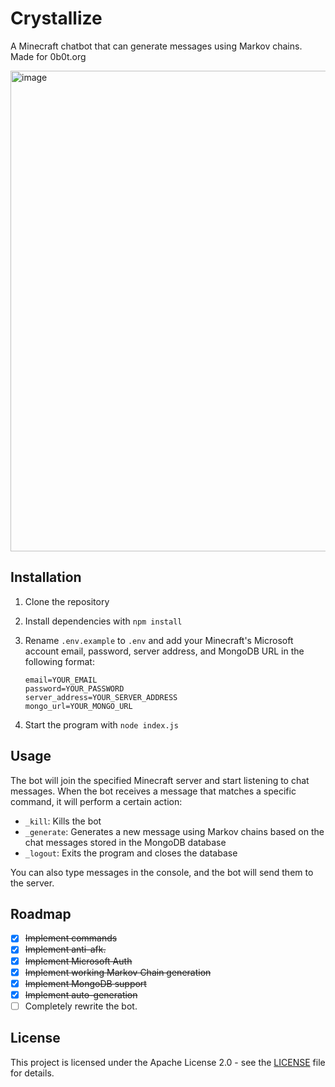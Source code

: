 
# Crystallize
A Minecraft chatbot that can generate messages using Markov chains.
Made for 0b0t.org

<img width="769" alt="image" src="https://github.com/faderzz/crystallize/assets/58748338/1f90fab0-f29a-4d79-b897-7b1640d40436">


## Installation

1. Clone the repository
2. Install dependencies with `npm install`
3. Rename `.env.example` to `.env` and add your Minecraft's Microsoft account email, password, server address, and MongoDB URL in the following format:

    ```
    email=YOUR_EMAIL
    password=YOUR_PASSWORD
    server_address=YOUR_SERVER_ADDRESS
    mongo_url=YOUR_MONGO_URL
    ```

4. Start the program with `node index.js`

## Usage

The bot will join the specified Minecraft server and start listening to chat messages. When the bot receives a message that matches a specific command, it will perform a certain action:

- `_kill`: Kills the bot
- `_generate`: Generates a new message using Markov chains based on the chat messages stored in the MongoDB database
- `_logout`: Exits the program and closes the database

You can also type messages in the console, and the bot will send them to the server.

## Roadmap

 - [x] ~~Implement commands~~
 - [x] ~~Implement anti-afk.~~
 - [x] ~~Implement Microsoft Auth~~
 - [x] ~~Implement working Markov Chain generation~~
 - [x] ~~Implement MongoDB support~~
 - [x] ~~Implement auto-generation~~
 - [ ] Completely rewrite the bot.

## License

This project is licensed under the Apache License 2.0 - see the [LICENSE](LICENSE) file for details.
